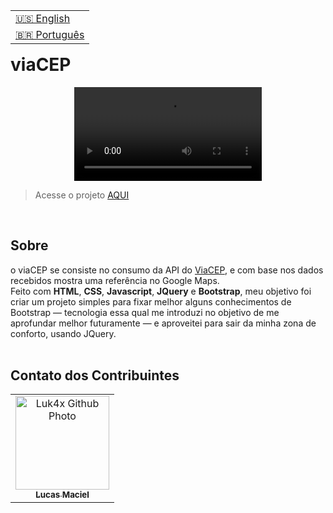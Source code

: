 <table align="right">
  <tr>
    <td>
      <a href="readme-en.md">🇺🇸 English</a>
    </td>
  </tr>
  <tr>
    <td>
      <a href="README.md">🇧🇷 Português</a>
    </td>
  </tr>
</table>
<br>

# viaCEP
<p align="center">
  <video src=" ">
</p>

> Acesse o projeto [AQUI](https://luk4x.github.io/viaCEP-API/)
<br>
  
## Sobre
o viaCEP se consiste no consumo da API do [ViaCEP](https://viacep.com.br/), e com base nos dados recebidos mostra uma referência no Google Maps.<br>
Feito com <b>HTML</b>, <b>CSS</b>, <b>Javascript</b>, <b>JQuery</b> e <b>Bootstrap</b>, meu objetivo foi criar um projeto simples para fixar melhor alguns conhecimentos de Bootstrap — tecnologia essa qual me introduzi no objetivo de me aprofundar melhor futuramente — e aproveitei para sair da minha zona de conforto, usando JQuery.
<br>
<br>

## Contato dos Contribuintes
<table>
  <tr>
    <td align="center">
      <a href="https://www.linkedin.com/in/lucasmacielf/">
        <img src="https://avatars.githubusercontent.com/Luk4x" width="150px;" alt="Luk4x Github Photo"/><br>
        <sub>
          <b>Lucas Maciel</b>
        </sub>
      </a>
    </td>
  </tr>
</table>

